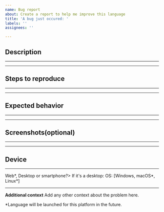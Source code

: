```yaml
---
name: Bug report
about: Create a report to help me improve this language
title: 'A bug just occured: '
labels: ''
assignees: ''

---
```


## Description
---

---
## Steps to reproduce
---

---
## Expected behavior
---

---
## Screenshots(optional)
---

---
## Device
---
Web\*, Desktop or smartphone?>
If it's a desktop:
OS:
[Windows, macOS\*, Linux\*]

---
**Additional context**
Add any other context about the problem here.

\*Language will be launched for this platform in the future.
